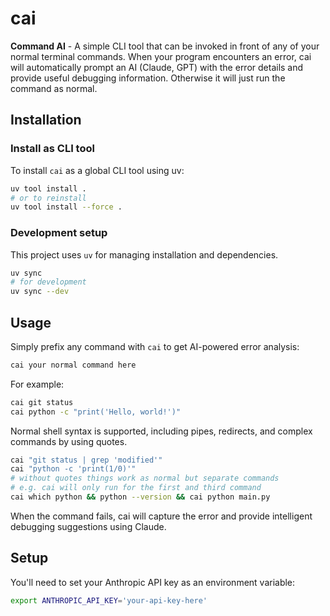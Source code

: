 # cai

**Command AI** - A simple CLI tool that can be invoked in front of any of your normal terminal commands. When your program encounters an error, cai will automatically prompt an AI (Claude, GPT) with the error details and provide useful debugging information. Otherwise it will just run the command as normal.

## Installation

### Install as CLI tool

To install `cai` as a global CLI tool using uv:

```bash
uv tool install .
# or to reinstall
uv tool install --force .
```

### Development setup

This project uses `uv` for managing installation and dependencies.

```bash
uv sync
# for development
uv sync --dev
```

## Usage

Simply prefix any command with `cai` to get AI-powered error analysis:

```bash
cai your normal command here
```

For example:

```bash
cai git status
cai python -c "print('Hello, world!')"
```

Normal shell syntax is supported, including pipes, redirects, and complex commands by using quotes.

```bash
cai "git status | grep 'modified'"
cai "python -c 'print(1/0)'"
# without quotes things work as normal but separate commands
# e.g. cai will only run for the first and third command
cai which python && python --version && cai python main.py
```

When the command fails, cai will capture the error and provide intelligent debugging suggestions using Claude.

## Setup

You'll need to set your Anthropic API key as an environment variable:

```bash
export ANTHROPIC_API_KEY='your-api-key-here'
```